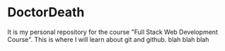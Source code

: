 # DoctorDeath
It is my personal repository for the course "Full Stack Web Development Course".
This is where I will learn about git and github.
blah blah blah

